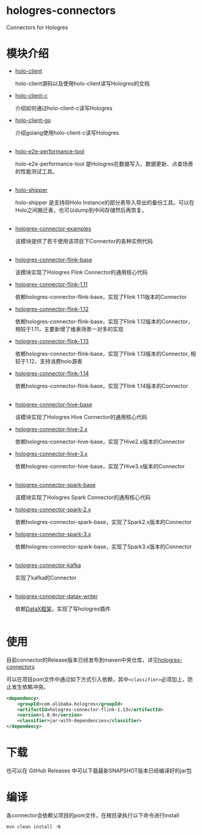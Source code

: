 # hologres-connectors
Connectors for Hologres

# 模块介绍
* [holo-client](./holo-client)

    holo-client源码以及使用holo-client读写Hologres的文档
* [holo-client-c](./holo-client-c)
    
    介绍如何通过holo-client-c读写Hologres
* [holo-client-go](./holo-client-go)

    介绍golang使用holo-client-c读写Hologres<br/><br/>

* [holo-e2e-performance-tool](./holo-e2e-performance-tool)

  holo-e2e-performance-tool 是Hologres在数据写入、数据更新、点查场景的性能测试工具。<br/><br/>
    
* [holo-shipper](./holo-shipper)

  holo-shipper 是支持将Holo Instance的部分表导入导出的备份工具。可以在Holo之间搬迁表，也可以dump到中间存储然后再恢复。<br/><br/>

* [hologres-connector-examples](hologres-connector-examples)
  
    该模块提供了若干使用该项目下Connector的各种实例代码<br/><br/>

* [hologres-connector-flink-base](./hologres-connector-flink-base)

  该模块实现了Hologres Flink Connector的通用核心代码
* [hologres-connector-flink-1.11](https://github.com/aliyun/alibabacloud-hologres-connectors/tree/flink-1.11/1.12/hologres-connector-flink-1.11)

  依赖hologres-connector-flink-base，实现了Flink 1.11版本的Connector
* [hologres-connector-flink-1.12](https://github.com/aliyun/alibabacloud-hologres-connectors/tree/flink-1.11/1.12/hologres-connector-flink-1.12)

  依赖hologres-connector-flink-base，实现了Flink 1.12版本的Connector，相较于1.11，主要新增了维表场景一对多的实现
* [hologres-connector-flink-1.13](./hologres-connector-flink-1.13)

  依赖hologres-connector-flink-base，实现了Flink 1.13版本的Connector, 相较于1.12，支持消费holo源表
* [hologres-connector-flink-1.14](./hologres-connector-flink-1.14)

  依赖hologres-connector-flink-base，实现了Flink 1.14版本的Connector<br/><br/>


* [hologres-connector-hive-base](./hologres-connector-hive-base)

    该模块实现了Hologres Hive Connector的通用核心代码
* [hologres-connector-hive-2.x](./hologres-connector-hive-2.x)

    依赖hologres-connector-hive-base，实现了Hive2.x版本的Connector
* [hologres-connector-hive-3.x](./hologres-connector-hive-3.x)

    依赖hologres-connector-hive-base，实现了Hive3.x版本的Connector<br/><br/>


* [hologres-connector-spark-base](./hologres-connector-spark-base)

    该模块实现了Hologres Spark Connector的通用核心代码
* [hologres-connector-spark-2.x](./hologres-connector-spark-2.x)

    依赖hologres-connector-spark-base，实现了Spark2.x版本的Connector
* [hologres-connector-spark-3.x](./hologres-connector-spark-3.x)

    依赖hologres-connector-spark-base，实现了Spark3.x版本的Connector<br/><br/>


* [hologres-connector-kafka](./hologres-connector-kafka)

    实现了kafka的Connector<br/><br/>


* [hologres-connector-datax-writer](./hologres-connector-datax-writer)

    依赖[DataX框架](https://github.com/alibaba/DataX)，实现了写hologres插件<br/><br/>

# 使用
目前connector的Release版本已经发布到maven中央仓库，详见[hologres-connectors](https://search.maven.org/search?q=com.alibaba.hologres)

可以在项目pom文件中通过如下方式引入依赖，其中`<classifier>`必须加上，防止发生依赖冲突。
```xml
<dependency>
    <groupId>com.alibaba.hologres</groupId>
    <artifactId>hologres-connector-flink-1.13</artifactId>
    <version>1.0.0</version>
    <classifier>jar-with-dependencies</classifier>
</dependency>
```

# 下载
也可以在 GitHub Releases 中可以下载最新SNAPSHOT版本已经编译好的jar包

# 编译
各connector会依赖父项目的pom文件，在根目录执行以下命令进行install

```
mvn clean install -N
```